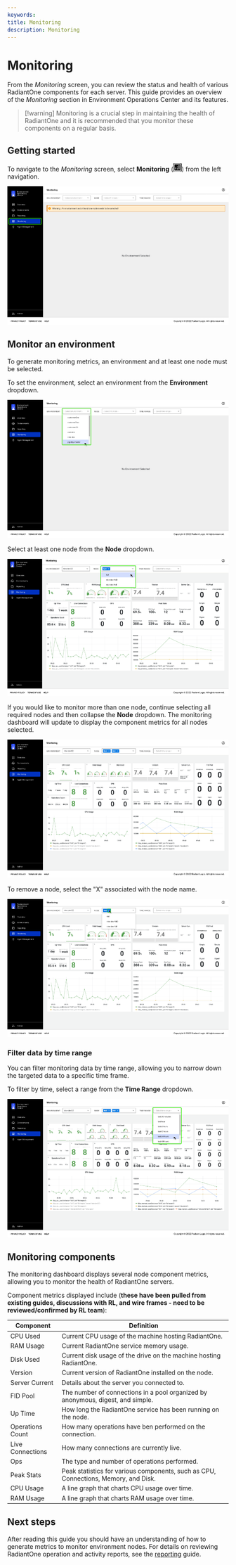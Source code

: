 ```yaml
---
keywords:
title: Monitoring 
description: Monitoring
---
```

# Monitoring

From the *Monitoring* screen, you can review the status and health of various RadiantOne components for each server. This guide provides an overview of the *Monitoring* section in Environment Operations Center and its features.

>[!warning] Monitoring is a crucial step in maintaining the health of RadiantOne and it is recommended that you monitor these components on a regular basis.

## Getting started

To navigate to the *Monitoring* screen, select **Monitoring** (![image description](images/monitoring-icon.png)) from the left navigation.

![image description](images/overview-select-monitoring.png)

## Monitor an environment

To generate monitoring metrics, an environment and at least one node must be selected.

To set the environment, select an environment from the **Environment** dropdown.

![image description](images/overview-select-env.png)

Select at least one node from the **Node** dropdown. 

![image description](images/overview-select-node.png)

If you would like to monitor more than one node, continue selecting all required nodes and then collapse the **Node** dropdown. The monitoring dashboard will update to display the component metrics for all nodes selected.

![image description](images/overview-multiple-nodes.png)

To remove a node, select the "X" associated with the node name.

![image description](images/overview-remove-node.png)

### Filter data by time range

You can filter monitoring data by time range, allowing you to narrow down the targeted data to a specific time frame.

To filter by time, select a range from the **Time Range** dropdown.

![image description](images/overview-time-range.png)

## Monitoring components

The monitoring dashboard displays several node component metrics, allowing you to monitor the health of RadiantOne servers.

Component metrics displayed include (**these have been pulled from existing guides, discussions with RL, and wire frames - need to be reviewed/confirmed by RL team**):

| Component | Definition |
|--------|------------|
| CPU Used | Current CPU usage of the machine hosting RadiantOne. |
| RAM Usage | Current RadiantOne service memory usage. |
| Disk Used | Current disk usage of the drive on the machine hosting RadiantOne. |
| Version | Current version of RadiantOne installed on the node. |
| Server Current | Details about the server you connected to. |
| FID Pool | The number of connections in a pool organized by anonymous, digest, and simple. |
| Up Time | How long the RadiantOne service has been running on the node. |
| Operations Count | How many operations have ben performed on the connection. |
| Live Connections | How many connections are currently live. |
| Ops | The type and number of operations performed. |
| Peak Stats | Peak statistics for various components, such as CPU, Connections, Memory, and Disk. |
| CPU Usage | A line graph that charts CPU usage over time. |
| RAM Usage | A line graph that charts RAM usage over time. |

## Next steps

After reading this guide you should have an understanding of how to generate metrics to monitor environment nodes. For details on reviewing RadiantOne operation and activity reports, see the [reporting](../reporting/reporting-overview.md) guide.
